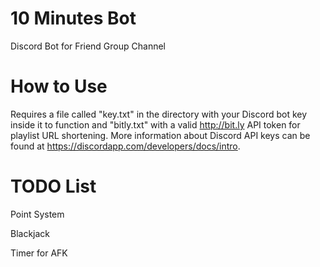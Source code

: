 # 10 Minutes Bot
Discord Bot for Friend Group Channel

# How to Use
Requires a file called "key.txt" in the directory with your Discord bot key inside it to function and "bitly.txt" with a valid http://bit.ly API token for playlist URL shortening. More information about Discord API keys can be found at https://discordapp.com/developers/docs/intro.

# TODO List
Point System

Blackjack

Timer for AFK


